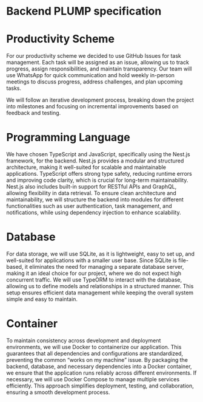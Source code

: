 # Backend PLUMP specification

# Productivity Scheme

For our productivity scheme we decided to use GitHub Issues for task management. Each task will be assigned as an issue, allowing us to track progress, assign responsibilities, and maintain transparency. Our team will use WhatsApp for quick communication and hold weekly in-person meetings to discuss progress, address challenges, and plan upcoming tasks.

We will follow an iterative development process, breaking down the project into milestones and focusing on incremental improvements based on feedback and testing.
 

# Programming Language

We have chosen TypeScript and JavaScript, specifically using the Nest.js framework, for the backend. Nest.js provides a modular and structured architecture, making it well-suited for scalable and maintainable applications. TypeScript offers strong type safety, reducing runtime errors and improving code clarity, which is crucial for long-term maintainability. Nest.js also includes built-in support for RESTful APIs and GraphQL, allowing flexibility in data retrieval. To ensure clean architecture and maintainability, we will structure the backend into modules for different functionalities such as user authentication, task management, and notifications, while using dependency injection to enhance scalability.

# Database 

For data storage, we will use SQLite, as it is lightweight, easy to set up, and well-suited for applications with a smaller user base. Since SQLite is file-based, it eliminates the need for managing a separate database server, making it an ideal choice for our project, where we do not expect high concurrent traffic. We will use TypeORM to interact with the database, allowing us to define models and relationships in a structured manner. This setup ensures efficient data management while keeping the overall system simple and easy to maintain.

# Container

To maintain consistency across development and deployment environments, we will use Docker to containerize our application. This guarantees that all dependencies and configurations are standardized, preventing the common “works on my machine” issue. By packaging the backend, database, and necessary dependencies into a Docker container, we ensure that the application runs reliably across different environments. If necessary, we will use Docker Compose to manage multiple services efficiently. This approach simplifies deployment, testing, and collaboration, ensuring a smooth development process.
